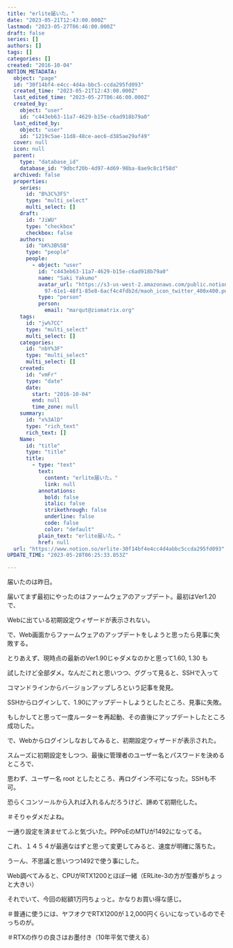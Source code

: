 ```yaml
---
title: "erlite届いた。"
date: "2023-05-21T12:43:00.000Z"
lastmod: "2023-05-27T06:46:00.000Z"
draft: false
series: []
authors: []
tags: []
categories: []
created: "2016-10-04"
NOTION_METADATA:
  object: "page"
  id: "30f14bf4-e4cc-4d4a-bbc5-ccda295fd093"
  created_time: "2023-05-21T12:43:00.000Z"
  last_edited_time: "2023-05-27T06:46:00.000Z"
  created_by:
    object: "user"
    id: "c443eb63-11a7-4629-b15e-c6ad918b79a0"
  last_edited_by:
    object: "user"
    id: "1219c5ae-11d8-48ce-aec6-d385ae29af49"
  cover: null
  icon: null
  parent:
    type: "database_id"
    database_id: "9dbcf20b-4d97-4d69-98ba-8ae9c8c1f58d"
  archived: false
  properties:
    series:
      id: "B%3C%3FS"
      type: "multi_select"
      multi_select: []
    draft:
      id: "JiWU"
      type: "checkbox"
      checkbox: false
    authors:
      id: "bK%3B%5B"
      type: "people"
      people:
        - object: "user"
          id: "c443eb63-11a7-4629-b15e-c6ad918b79a0"
          name: "Saki Yakumo"
          avatar_url: "https://s3-us-west-2.amazonaws.com/public.notion-static.com/3ad1c4\
            97-61e1-48f1-85e8-6acf4c4fdb2d/maoh_icon_twitter_400x400.png"
          type: "person"
          person:
            email: "marqut@ziomatrix.org"
    tags:
      id: "jw%7CC"
      type: "multi_select"
      multi_select: []
    categories:
      id: "nbY%3F"
      type: "multi_select"
      multi_select: []
    created:
      id: "vmFr"
      type: "date"
      date:
        start: "2016-10-04"
        end: null
        time_zone: null
    summary:
      id: "x%3AlD"
      type: "rich_text"
      rich_text: []
    Name:
      id: "title"
      type: "title"
      title:
        - type: "text"
          text:
            content: "erlite届いた。"
            link: null
          annotations:
            bold: false
            italic: false
            strikethrough: false
            underline: false
            code: false
            color: "default"
          plain_text: "erlite届いた。"
          href: null
  url: "https://www.notion.so/erlite-30f14bf4e4cc4d4abbc5ccda295fd093"
UPDATE_TIME: "2023-05-28T06:25:33.853Z"

---
```

<link rel="stylesheet" href="https://cdn.jsdelivr.net/npm/katex@0.16.2/dist/katex.min.css" integrity="sha384-bYdxxUwYipFNohQlHt0bjN/LCpueqWz13HufFEV1SUatKs1cm4L6fFgCi1jT643X" crossorigin="anonymous">


届いたのは昨日。


届いてまず最初にやったのはファームウェアのアップデート。最初はVer1.20で、


Webに出ている初期設定ウィザードが表示されない。


で、Web画面からファームウェアのアップデートをしようと思ったら見事に失敗する。


とりあえず、現時点の最新のVer1.90じゃダメなのかと思って1.60, 1.30 も


試したけど全部ダメ。なんだこれと思いつつ、ググって見ると、SSHで入って


コマンドラインからバージョンアップしろという記事を発見。


SSHからログインして、1.90にアップデートしようとしたところ、見事に失敗。


もしかしてと思って一度ルーターを再起動、その直後にアップデートしたところ成功した。


で、Webからログインしなおしてみると、初期設定ウィザードが表示された。


スムーズに初期設定をしつつ、最後に管理者のユーザー名とパスワードを決めるところで、


思わず、ユーザー名 root としたところ、再ログイン不可になった。SSHも不可。


恐らくコンソールから入れば入れるんだろうけど、諦めて初期化した。


＃そりゃダメだよね。


一通り設定を済ませてふと気づいた。PPPoEのMTUが1492になってる。


これ、１４５４が最適なはずと思って変更してみると、速度が明確に落ちた。


うーん、不思議と思いつつ1492で使う事にした。


Web調べてみると、CPUがRTX1200とほぼ一緒（ERLite-3の方が型番がちょっと大きい）


それでいて、今回の総額1万円ちょっと。かなりお買い得な感じ。


＃普通に使うには、ヤフオクでRTX1200が１2,000円くらいになっているのでそっちのが。


＃RTXの作りの良さはお墨付き（10年平気で使える）

